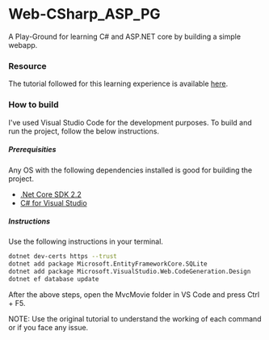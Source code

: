 # Web-CSharp_ASP_PG
A Play-Ground for learning C# and ASP.NET core by building a simple webapp.

### Resource

The tutorial followed for this learning experience is available [here](https://docs.microsoft.com/en-us/aspnet/core/tutorials/first-mvc-app/start-mvc?view=aspnetcore-2.2&tabs=visual-studio).

### How to build

I've used Visual Studio Code for the development purposes. To build and run the project, follow the below instructions.

##### Prerequisities

Any OS with the following dependencies installed is good for building the project.

- [.Net Core SDK 2.2](https://www.microsoft.com/net/download/all)
- [C# for Visual Studio](https://marketplace.visualstudio.com/items?itemName=ms-vscode.csharp)

##### Instructions

Use the following instructions in your terminal.

```bash
dotnet dev-certs https --trust
dotnet add package Microsoft.EntityFrameworkCore.SQLite
dotnet add package Microsoft.VisualStudio.Web.CodeGeneration.Design
dotnet ef database update
```

After the above steps, open the MvcMovie folder in VS Code and press Ctrl + F5.

NOTE: Use the original tutorial to understand the working of each command or if you face any issue.

